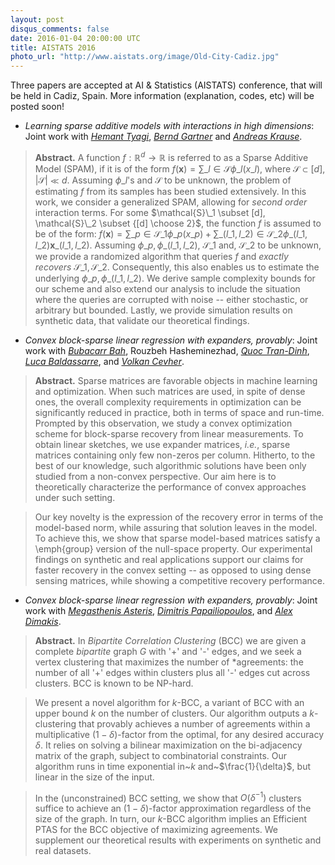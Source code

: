 ```yaml
---
layout: post
disqus_comments: false
date: 2016-01-04 20:00:00 UTC
title: AISTATS 2016
photo_url: "http://www.aistats.org/image/Old-City-Cadiz.jpg"
---
```


Three papers are accepted at AI & Statistics (AISTATS) conference, that will be held
in Cadiz, Spain. More information (explanation, codes, etc) will be posted soon!

- *Learning sparse additive models with interactions in high dimensions*: 
Joint work with [*Hemant Tyagi*](http://people.inf.ethz.ch/htyagi/), [*Bernd Gartner*](http://people.inf.ethz.ch/gaertner/) 
and [*Andreas Krause*](https://las.inf.ethz.ch/krausea).

>**Abstract.** 
>A function $f: \mathbb{R}^d \rightarrow \mathbb{R}$ is referred to as a Sparse Additive Model (SPAM), if it is of the
form $f(\mathbf{x}) = \sum\_{l \in \mathcal{S}}\phi\_{l}(x\_l)$, where $\mathcal{S} \subset [d]$, $|\mathcal{S}| \ll d$.
Assuming $\phi\_l$'s and $\mathcal{S}$ to be unknown, the problem of estimating $f$ from its samples has been
studied extensively. In this work, we consider a generalized SPAM, allowing for *second order* interaction terms.
For some $\mathcal{S}\_1 \subset [d], \mathcal{S}\_2 \subset {[d] \choose 2}$, the function $f$ is assumed to be of the form: 
$f(\mathbf{x}) = \sum\_{p \in \mathcal{S}\_1}\phi\_{p} (x\_p) + \sum\_{(l\_1, l\_2) \in \mathcal{S}\_2}\phi\_{(l\_1, l\_2)} \mathbf{x}\_{(l\_1, l\_2)}.$
Assuming $\phi\_{p},\phi\_{(l\_1, l\_2)}$, $\mathcal{S}\_1$ and, $\mathcal{S}\_2$ to be unknown,
we provide a randomized algorithm that queries $f$ and *exactly recovers* $\mathcal{S}\_1,\mathcal{S}\_2$. Consequently, this also enables us to estimate the underlying 
$\phi\_p, \phi\_{(l\_1, l\_2)}$. We derive sample complexity bounds for our scheme and also extend our analysis
to include the situation where the queries are corrupted with noise -- either stochastic, 
or arbitrary but bounded. Lastly, we provide simulation results on synthetic data, that
validate our theoretical findings.

- *Convex block-sparse linear regression with expanders, provably*:
Joint work with [*Bubacarr Bah*](https://www.ma.utexas.edu/users/bah/), Rouzbeh Hasheminezhad, [*Quoc Tran-Dinh*](http://trandinhquoc.com/), 
[*Luca Baldassarre*](http://people.epfl.ch/226590), and [*Volkan Cevher*](http://lions.epfl.ch/cms/site/lions2/lang/en/volkan.cevher).

>**Abstract.** 
>Sparse matrices are favorable objects in machine learning and optimization. When such matrices are used, 
in spite of dense ones, the overall complexity requirements in optimization can be significantly reduced 
in practice, both in terms of space and run-time. Prompted by this observation, we study a convex optimization scheme for block-sparse recovery from 
linear measurements. To obtain linear sketches, we use expander matrices, *i.e.*, sparse matrices containing only 
few non-zeros per column. Hitherto, to the best of our knowledge, such algorithmic solutions have 
been only studied from a non-convex perspective. Our aim here is to theoretically characterize the 
performance of convex approaches under such setting. 

>Our key novelty is the expression of the recovery error in terms of the model-based norm, while 
assuring that solution leaves in the model. To achieve this, we show that sparse model-based matrices satisfy a \emph{group} version of the null-space property. 
Our experimental findings on synthetic and real applications support our claims for faster 
recovery in the convex setting -- as opposed to using dense sensing matrices, while showing a competitive recovery performance. 

- *Convex block-sparse linear regression with expanders, provably*:
Joint work with [*Megasthenis Asteris*](http://megasthenis.github.io), [*Dimitris Papailiopoulos*](http://www.eecs.berkeley.edu/~dimitrisp/), 
and [*Alex Dimakis*](http://users.ece.utexas.edu/~dimakis/).

>**Abstract.** 
>In *Bipartite Correlation Clustering* (BCC)
we are given a complete *bipartite* graph $G$ with '+' and '-' edges,
and we seek a vertex clustering that maximizes the number of *agreements:
the number of all '+' edges within clusters plus all '-' edges cut across clusters.
BCC is known to be NP-hard.

>We present a novel algorithm for $k$-BCC, a variant of BCC with an upper bound $k$ on the number of clusters.
Our algorithm outputs a $k$-clustering that provably achieves a number of agreements within a multiplicative ${(1-\delta)}$-factor from the optimal, for any desired accuracy $\delta$.
It relies on solving a bilinear maximization on the bi-adjacency matrix of the graph, subject to combinatorial constraints.
Our algorithm runs in time exponential in~$k$ and~$\frac{1}{\delta}$, but linear in the size of the input.

>In the (unconstrained) BCC setting, we show that $O(\delta^{-1})$ clusters suffice to achieve an ${(1-\delta)}$-factor approximation regardless of the size of the graph.
In turn, our $k$-BCC algorithm implies an Efficient PTAS for the BCC objective of maximizing agreements.
We supplement our theoretical results with experiments on synthetic and real datasets.